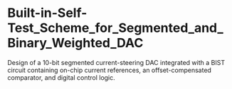 # Built-in-Self-Test_Scheme_for_Segmented_and_Binary_Weighted_DAC
Design of a 10-bit segmented current-steering DAC integrated with a BIST circuit  containing on-chip current references, an offset-compensated comparator, and digital control logic.
